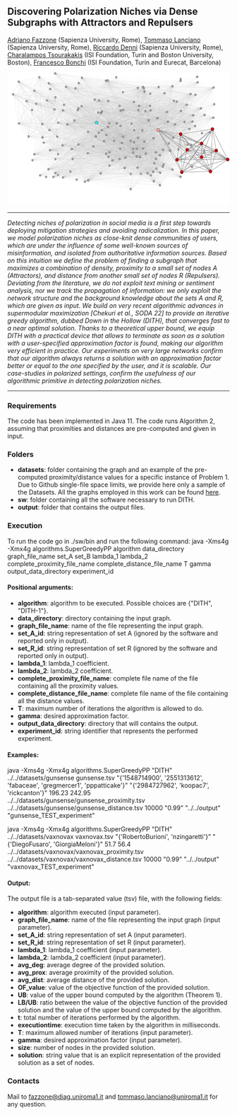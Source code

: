## Discovering Polarization Niches via Dense Subgraphs with Attractors and Repulsers

[Adriano Fazzone](https://scholar.google.it/citations?user=ivW-SnEAAAAJ&hl=en) (Sapienza University, Rome), [Tommaso Lanciano](https://phd.uniroma1.it/web/LANCIANO-TOMMASO_nP1661409_EN.aspx) (Sapienza University, Rome), [Riccardo Denni](https://phd.uniroma1.it/web/RICCARDO-DENNI_nP1893279_EN.aspx) (Sapienza University, Rome), [Charalampos Tsourakakis](https://tsourakakis.com/) (ISI Foundation, Turin and Boston University, Boston), [Francesco Bonchi](http://www.francescobonchi.com/) (ISI Foundation, Turin and Eurecat, Barcelona)

<p align="center">
  <img width="600" height="300" src="https://github.com/tlancian/dith/blob/main/figure1.png">
</p>

---

_Detecting niches of polarization in social media is a first step towards deploying mitigation strategies and avoiding radicalization. In this paper, we model polarization niches as close-knit dense communities of users, which are under the influence of some well-known sources of misinformation,  and isolated from authoritative information sources. Based on this intuition we define the problem of finding a subgraph that maximizes a combination of density, proximity to a small set of nodes A (Attractors), and distance from another small set of nodes R (Repulsers). Deviating from the literature, we do not exploit text mining or sentiment analysis, nor we track the propagation of information: we only exploit the network structure and the background knowledge about the sets A and R, which are given as input. We build on very recent algorithmic advances in supermodular maximization \[Chekuri et al., SODA 22\] to provide an iterative greedy algorithm, dubbed Down in the Hollow (DITH), that converges fast to a near optimal solution. Thanks to a theoretical upper bound, we equip DITH with a practical device that allows to terminate as soon as a solution with a user-specified approximation factor is found, making our algorithm very efficient in practice.  Our experiments on very large networks confirm that our algorithm always returns a solution with an approximation factor better or equal to the one specified by the user, and it is scalable. Our case-studies in polarized settings, confirm the usefulness of our algorithmic primitive in detecting polarization niches._

---

### Requirements

The code has been implemented in Java 11. The code runs Algorithm 2, assuming that proximities and distances are pre-computed and given in input.


### Folders

* **datasets**: folder containing the graph and an example of the pre-computed proximity/distance values for a specific instance of Problem 1. Due to Github single-file space limits, we provide here only a sample of the Datasets. All the graphs employed in this work can be found [here](https://www.dropbox.com/sh/03ouxvlv4jjvht9/AAClYn58iD3wCIrGjdIxLbjDa?dl=0).
* **sw**: folder containing all the software necessary to run DITH.
* **output**: folder that contains the output files.

### Execution
To run the code go in ./sw/bin and run the following command:
java -Xms4g -Xmx4g algorithms.SuperGreedyPP algorithm data_directory graph_file_name set_A set_B lambda_1 lambda_2 complete_proximity_file_name complete_distance_file_name T gamma output_data_directory experiment_id 

#### Positional arguments:

* **algorithm**: algorithm to be executed. Possible choices are {"DITH", "DITH-1"}.
* **data_directory**: directory containing the input graph.
* **graph_file_name**: name of the file representing the input graph.
* **set_A_id**: string representation of set A (ignored by the software and reported only in output).
* **set_R_id**: string representation of set R (ignored by the software and reported only in output).
* **lambda_1**: lambda_1 coefficient.
* **lambda_2**: lambda_2 coefficient.
* **complete_proximity_file_name**: complete file name of the file containing all the proximity values.
* **complete_distance_file_name**: complete file name of the file containing all the distance values.
* **T**: maximum number of iterations the algorithm is allowed to do.
* **gamma**: desired approximation factor.
* **output_data_directory**: directory that will contains the output.
* **experiment_id**: string identifier that represents the performed experiment.

  	
#### Examples:

java -Xms4g -Xmx4g algorithms.SuperGreedyPP "DITH" ../../datasets/gunsense gunsense.tsv "{'1548714900', '2551313612', 'fabaceae', 'gregmercer1', 'pppatticake'}" "{'2984727962', 'koopac7', 'rickcanton'}" 196.23 242.95 ../../datasets/gunsense/gunsense_proximity.tsv ../../datasets/gunsense/gunsense_distance.tsv 10000 "0.99" "../../output" "gunsense_TEST_experiment" 

java -Xms4g -Xmx4g algorithms.SuperGreedyPP "DITH" ../../datasets/vaxnovax vaxnovax.tsv "{'RobertoBurioni', 'nzingaretti'}" "{'DiegoFusaro', 'GiorgiaMeloni'}" 51.7 56.4 ../../datasets/vaxnovax/vaxnovax_proximity.tsv ../../datasets/vaxnovax/vaxnovax_distance.tsv 10000 "0.99" "../../output" "vaxnovax_TEST_experiment"

#### Output:

The output file is a tab-separated value (tsv) file, with the following fields:

* **algorithm**: algorithm executed (input parameter). 
* **graph_file_name**: name of the file representing the input graph (input parameter). 
* **set_A_id**: string representation of set A (input parameter).
* **set_R_id**: string representation of set R (input parameter).
* **lambda_1**: lambda_1 coefficient (input parameter). 
* **lambda_2**: lambda_2 coefficient (input parameter). 
* **avg_deg**: average degree of the provided solution.
* **avg_prox**: average proximity of the provided solution.
* **avg_dist**: average distance of the provided solution.
* **OF_value**: value of the objective function of the provided solution.
* **UB**: value of the upper bound computed by the algorithm (Theorem 1).
* **LB/UB**: ratio between the value of the objective function of the provided solution and the value of the upper bound computed by the algorithm.
* **t**: total number of iterations performed by the algorithm.
* **executiontime**: execution time taken by the algorithm in milliseconds.
* **T**: maximum allowed number of iterations (input parameter). 
* **gamma**: desired approximation factor (input parameter).
* **size**: number of nodes in the provided solution.
* **solution**: string value that is an explicit representation of the provided solution as a set of nodes.


### Contacts
Mail to [fazzone@diag.uniroma1.it](mailto:fazzone@diag.uniroma1.it) and [tommaso.lanciano@uniroma1.it](mailto:tommaso.lanciano@uniroma1.it) for any question.

